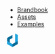 <!-- _navbar.md -->
- [Brandbook](/)
- [Assets](/)
- [Examples](/)

<div class="logo"> 
  <img src="/assets/img/dxw-marker.svg" height="32px">
</div>
